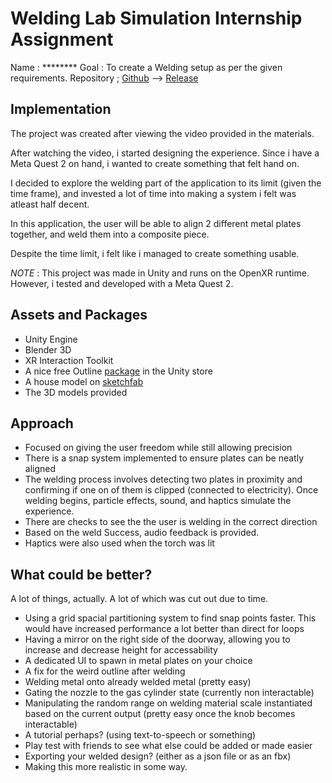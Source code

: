# Welding Lab Simulation Internship Assignment
Name : ********
Goal : 
To create a Welding setup as per the given requirements.
Repository ; [Github](https://github.com/Kraaven/Welding-Lab-Simulation) --> [Release](https://github.com/Kraaven/Welding-Lab-Simulation/releases/tag/1.0.0) 
## Implementation
The project was created after viewing the video provided in the materials.

After watching the video, i started designing the experience. Since i have a Meta Quest 2 on hand, i wanted to create something that felt hand on.

I decided to explore the welding part of the application to its limit (given the time frame), and invested a lot of time into making a system i felt was atleast half decent.

In this application, the user will be able to align 2 different metal plates together, and weld them into a composite piece. 

Despite the time limit, i felt like i managed to create something usable.

*NOTE* : This project was made in Unity and runs on the OpenXR runtime. However, i tested and developed with a Meta Quest 2.

## Assets and Packages
- Unity Engine
- Blender 3D
- XR Interaction Toolkit
- A nice free Outline [package](https://assetstore.unity.com/packages/tools/particles-effects/quick-outline-115488) in the Unity store
- A house model on [sketchfab](https://sketchfab.com/3d-models/abandoned-brick-building-4f5ce406ce4e42ee8c8713259818953e)
- The 3D models provided

## Approach
- Focused on giving the user freedom while still allowing precision
- There is a snap system implemented to ensure plates can be neatly aligned
- The welding process involves detecting two plates in proximity and confirming if one on of them is clipped (connected to electricity). Once welding begins, particle effects, sound, and haptics simulate the experience.
- There are checks to see the the user is welding in the correct direction
- Based on the weld Success, audio feedback is provided.
- Haptics were also used when the torch was lit

## What could be better? 
A lot of things, actually. A lot of which was cut out due to time.

- Using a grid spacial partitioning system to find snap points faster. This would have increased performance a lot better than direct for loops 
- Having a mirror on the right side of the doorway, allowing you to increase and decrease height for accessability
- A dedicated UI to spawn in metal plates on your choice
- A fix for the weird outline after welding
- Welding metal onto already welded metal (pretty easy)
- Gating the nozzle to the gas cylinder state (currently non interactable)
- Manipulating the random range on welding material scale instantiated based on the current output (pretty easy once the knob becomes interactable)
- A tutorial perhaps? (using text-to-speech or something)
- Play test with friends to see what else could be added or made easier
- Exporting your welded design? (either as a json file or as an fbx)
- Making this more realistic in some way. 
